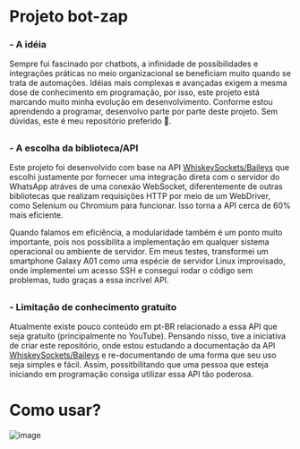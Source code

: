 # Projeto bot-zap

### - A idéia
Sempre fui fascinado por chatbots, a infinidade de possibilidades e integrações práticas no meio organizacional se beneficiam muito quando se trata de automações. Idéias mais complexas e avançadas exigem a mesma dose de conhecimento em programação, por isso, este projeto está marcando muito minha evolução em desenvolvimento. Conforme estou aprendendo a programar, desenvolvo parte por parte deste projeto. Sem dúvidas, este é meu repositório preferido 🙂.

##

### - A escolha da biblioteca/API
Este projeto foi desenvolvido com base na API [WhiskeySockets/Baileys](https://github.com/WhiskeySockets/Baileys) que escolhi justamente por fornecer uma integração direta com o servidor do WhatsApp atráves de uma conexão WebSocket, diferentemente de outras bibliotecas que realizam requisições HTTP por meio de um WebDriver, como Selenium ou Chromium para funcionar. Isso torna a API cerca de 60% mais eficiente.

Quando falamos em eficiência, a modularidade também é um ponto muito importante, pois nos possibilita a implementação em qualquer sistema operacional ou ambiente de servidor. Em meus testes, transformei um smartphone Galaxy A01 como uma espécie de servidor Linux improvisado, onde implementei um acesso SSH e consegui rodar o código sem problemas, tudo graças a essa incrível API.

##

### - Limitação de conhecimento gratuíto
Atualmente existe pouco conteúdo em pt-BR relacionado a essa API que seja gratuíto (principalmente no YouTube). Pensando nisso, tive a iniciativa de criar este repositório, onde estou estudando a documentação da API [WhiskeySockets/Baileys](https://github.com/WhiskeySockets/Baileys) e re-documentando de uma forma que seu uso seja simples e fácil. Assim, possitbilitando que uma pessoa que esteja iniciando em programação consiga utilizar essa API tão poderosa. 

# Como usar?

![image](https://github.com/josu-liveira/bot-zap/assets/167824520/f72b8c1d-a5b4-4157-b44b-bd9ceb84b84e)

